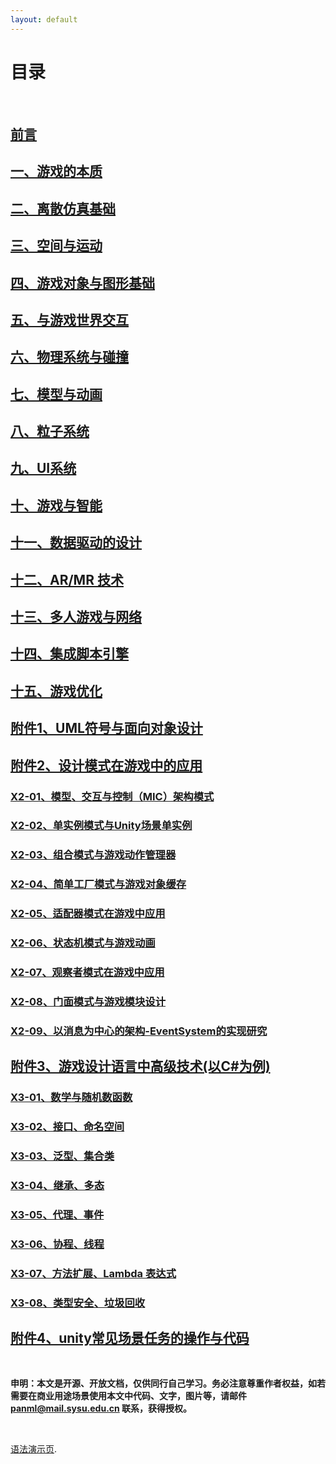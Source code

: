 ```yaml
---
layout: default
---
```


# [](#TOC)目录

&nbsp;&nbsp; 

## [前言](preface)
## [一、游戏的本质](01-nature-of-game)
## [二、离散仿真基础](02-dscrete-simulation-basic)
## [三、空间与运动](03-space-and-motion)
## [四、游戏对象与图形基础](04-gameobject-and-graphics)
## [五、与游戏世界交互](05-interaction-with-gameworld)
## [六、物理系统与碰撞](06-physics-and-collision)
## [七、模型与动画](07-model-and-animation)
## [八、粒子系统](08-particle-system)
## [九、UI系统](09-ui.md)
## [十、游戏与智能]()
## [十一、数据驱动的设计]()
## [十二、AR/MR 技术](12-AR-and-MR)
## [十三、多人游戏与网络](13-Multiplayer-and-Networking)
## [十四、集成脚本引擎]()
## [十五、游戏优化]()
## [附件1、UML符号与面向对象设计](x1-uml-notation)
## [附件2、设计模式在游戏中的应用]()
### [X2-01、模型、交互与控制（MIC）架构模式]()
### [X2-02、单实例模式与Unity场景单实例]()
### [X2-03、组合模式与游戏动作管理器]()
### [X2-04、简单工厂模式与游戏对象缓存]()
### [X2-05、适配器模式在游戏中应用]()
### [X2-06、状态机模式与游戏动画]()
### [X2-07、观察者模式在游戏中应用]()
### [X2-08、门面模式与游戏模块设计]()
### [X2-09、以消息为中心的架构-EventSystem的实现研究]()
## [附件3、游戏设计语言中高级技术(以C#为例)]()
### [X3-01、数学与随机数函数]()
### [X3-02、接口、命名空间]()
### [X3-03、泛型、集合类]()
### [X3-04、继承、多态]()
### [X3-05、代理、事件]()
### [X3-06、协程、线程]()
### [X3-07、方法扩展、Lambda 表达式](x3-07-method-extend-lambda)
### [X3-08、类型安全、垃圾回收]()
## [附件4、unity常见场景任务的操作与代码]()


&nbsp; &nbsp;

**申明：本文是开源、开放文档，仅供同行自己学习。务必注意尊重作者权益，如若需要在商业用途场景使用本文中代码、文字，图片等，请邮件 panml@mail.sysu.edu.cn 联系，获得授权。**

&nbsp;

[语法演示页](demo).